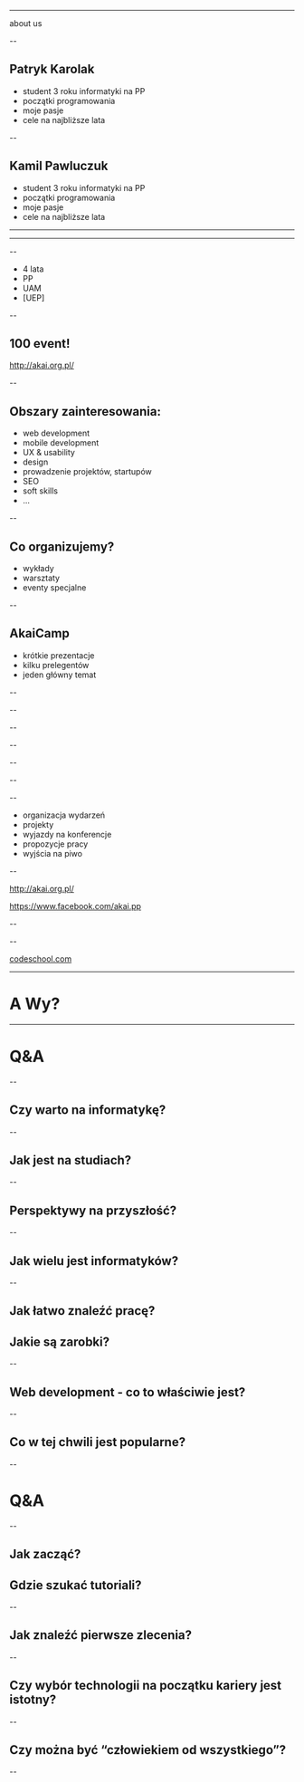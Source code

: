 

---

about us

--

Patryk Karolak
---------------

* student 3 roku informatyki na PP <!-- .element: class="fragment" -->
* początki programowania <!-- .element: class="fragment" -->
* moje pasje <!-- .element: class="fragment" -->
* cele na najbliższe lata <!-- .element: class="fragment" -->

--

Kamil Pawluczuk
---------------
* student 3 roku informatyki na PP <!-- .element: class="fragment" -->
* początki programowania <!-- .element: class="fragment" -->
* moje pasje <!-- .element: class="fragment" -->
* cele na najbliższe lata <!-- .element: class="fragment" -->
---

<!-- .slide: data-background="presentation/PP.png" data-background-size="500px"  -->

---

<!-- .slide: data-background="presentation/logo.png" data-background-size="500px"  -->

--

* 4 lata
* PP
* UAM
* [UEP]

--

100 event!
--------------
http://akai.org.pl/

--

Obszary zainteresowania:
---------------
* web development
* mobile development <!-- .element: class="fragment" -->
* UX & usability <!-- .element: class="fragment" -->
* design <!-- .element: class="fragment" -->
* prowadzenie projektów, startupów <!-- .element: class="fragment" -->
* SEO <!-- .element: class="fragment" -->
* soft skills <!-- .element: class="fragment" -->
* ... <!-- .element: class="fragment" -->

--

Co organizujemy?
-------
* wykłady
* warsztaty
* eventy specjalne

--

AkaiCamp
-----------
* krótkie prezentacje <!-- .element: class="fragment" -->
* kilku prelegentów <!-- .element: class="fragment" -->
* jeden główny temat <!-- .element: class="fragment" -->

--

<!-- .slide: data-background="presentation/poster.png" data-background-size="500px"  -->

--

<!-- .slide: data-background="presentation/wyk.jpg" -->

--

<!-- .slide: data-background="presentation/wyk2.jpg" -->

--

<!-- .slide: data-background="presentation/war.jpg" -->

--

<!-- .slide: data-background="presentation/io.jpg" -->

--

<!-- .slide: data-background="presentation/io2.jpg" -->

--

- organizacja wydarzeń
- projekty
- wyjazdy na konferencje
- propozycje pracy
- wyjścia na piwo

--

http://akai.org.pl/

https://www.facebook.com/akai.pp

--

<!-- .slide: data-background="presentation/codeschool.png" -->

--

[codeschool.com](http://codeschool.com)

---

A Wy?
====

---

Q&A
====

--

Czy warto na informatykę?
-----

--

Jak jest na studiach?
---------

--

Perspektywy na przyszłość?
-----

--

Jak wielu jest informatyków?
-----

--

Jak łatwo znaleźć pracę?
-----

Jakie są zarobki?
-----

--

Web development - co to właściwie jest?
-----

--

Co w tej chwili jest popularne?
-----

--

Q&A
====

--

Jak zacząć?
----

Gdzie szukać tutoriali?
----

--

Jak znaleźć pierwsze zlecenia?
----

--

Czy wybór technologii na początku kariery jest istotny?
---------

--

Czy można być “człowiekiem od wszystkiego”?
-------

--


